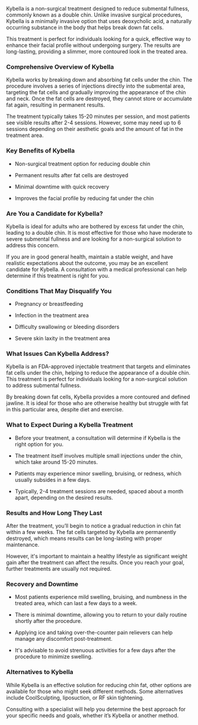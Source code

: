 <p class="services-details-two__text-2">
  Kybella is a non-surgical treatment designed to reduce submental fullness, commonly known as a double chin. Unlike invasive surgical procedures, Kybella is a minimally invasive option that uses deoxycholic acid, a naturally occurring substance in the body that helps break down fat cells. 
</p>
<p class="services-details-two__text-2">
    This treatment is perfect for individuals looking for a quick, effective way to enhance their facial profile without undergoing surgery. The results are long-lasting, providing a slimmer, more contoured look in the treated area.
</p>

<h3 class="services-details-two__title-2">
   Comprehensive Overview of Kybella
</h3>
<p class="services-details-two__text-2">
   Kybella works by breaking down and absorbing fat cells under the chin. The procedure involves a series of injections directly into the submental area, targeting the fat cells and gradually improving the appearance of the chin and neck. Once the fat cells are destroyed, they cannot store or accumulate fat again, resulting in permanent results.
</p>
<p class="services-details-two__text-2">
    The treatment typically takes 15-20 minutes per session, and most patients see visible results after 2-4 sessions. However, some may need up to 6 sessions depending on their aesthetic goals and the amount of fat in the treatment area.
</p>

<h3 class="services-details-two__title-2">
   Key Benefits of Kybella
</h3>
<ul class="services-details-two__points list-unstyled list-service">
   <li>
       <div class="icon">
           <span class="fa fa-check"></span>
       </div>
       <div class="text">
           <p>Non-surgical treatment option for reducing double chin</p>
       </div>
   </li>
   <li>
       <div class="icon">
           <span class="fa fa-check"></span>
       </div>
       <div class="text">
           <p>Permanent results after fat cells are destroyed</p>
       </div>
   </li>
   <li>
       <div class="icon">
           <span class="fa fa-check"></span>
       </div>
       <div class="text">
           <p>Minimal downtime with quick recovery</p>
       </div>
   </li>
   <li>
       <div class="icon">
           <span class="fa fa-check"></span>
       </div>
       <div class="text">
           <p>Improves the facial profile by reducing fat under the chin</p>
       </div>
   </li>
</ul>

<h3 class="services-details-two__title-2">
   Are You a Candidate for Kybella?
</h3>
<p class="services-details-two__text-2">
   Kybella is ideal for adults who are bothered by excess fat under the chin, leading to a double chin. It is most effective for those who have moderate to severe submental fullness and are looking for a non-surgical solution to address this concern.
</p>
<p class="services-details-two__text-2">
    If you are in good general health, maintain a stable weight, and have realistic expectations about the outcome, you may be an excellent candidate for Kybella. A consultation with a medical professional can help determine if this treatment is right for you.
</p>

<h3 class="services-details-two__title-2">
   Conditions That May Disqualify You
</h3>
<ul class="services-details-two__points list-unstyled list-service">
   <li>
       <div class="icon">
           <span class="fa fa-check"></span>
       </div>
       <div class="text">
           <p>Pregnancy or breastfeeding</p>
       </div>
   </li>
   <li>
       <div class="icon">
           <span class="fa fa-check"></span>
       </div>
       <div class="text">
           <p>Infection in the treatment area</p>
       </div>
   </li>
   <li>
       <div class="icon">
           <span class="fa fa-check"></span>
       </div>
       <div class="text">
           <p>Difficulty swallowing or bleeding disorders</p>
       </div>
   </li>
   <li>
       <div class="icon">
           <span class="fa fa-check"></span>
       </div>
       <div class="text">
           <p>Severe skin laxity in the treatment area</p>
       </div>
   </li>
</ul>
<h3 class="services-details-two__title-2">
   What Issues Can Kybella Address?
</h3>
<p class="services-details-two__text-2">
   Kybella is an FDA-approved injectable treatment that targets and eliminates fat cells under the chin, helping to reduce the appearance of a double chin. This treatment is perfect for individuals looking for a non-surgical solution to address submental fullness.
</p>
<p class="services-details-two__text-2">
   By breaking down fat cells, Kybella provides a more contoured and defined jawline. It is ideal for those who are otherwise healthy but struggle with fat in this particular area, despite diet and exercise.
</p>

<h3 class="services-details-two__title-2">
   What to Expect During a Kybella Treatment
</h3>
<ul class="services-details-two__points list-unstyled list-service">
   <li>
       <div class="icon">
           <span class="fa fa-check"></span>
       </div>
       <div class="text">
           <p>Before your treatment, a consultation will determine if Kybella is the right option for you.</p>
       </div>
   </li>
   <li>
       <div class="icon">
           <span class="fa fa-check"></span>
       </div>
       <div class="text">
           <p>The treatment itself involves multiple small injections under the chin, which take around 15-20 minutes.</p>
       </div>
   </li>
   <li>
       <div class="icon">
           <span class="fa fa-check"></span>
       </div>
       <div class="text">
           <p>Patients may experience minor swelling, bruising, or redness, which usually subsides in a few days.</p>
       </div>
   </li>
   <li>
       <div class="icon">
           <span class="fa fa-check"></span>
       </div>
       <div class="text">
           <p>Typically, 2-4 treatment sessions are needed, spaced about a month apart, depending on the desired results.</p>
       </div>
   </li>
</ul>

<h3 class="services-details-two__title-2">
   Results and How Long They Last
</h3>
<p class="services-details-two__text-2">
   After the treatment, you’ll begin to notice a gradual reduction in chin fat within a few weeks. The fat cells targeted by Kybella are permanently destroyed, which means results can be long-lasting with proper maintenance.
</p>
<p class="services-details-two__text-2">
   However, it's important to maintain a healthy lifestyle as significant weight gain after the treatment can affect the results. Once you reach your goal, further treatments are usually not required.
</p>

<h3 class="services-details-two__title-2">
   Recovery and Downtime
</h3>
<ul class="services-details-two__points list-unstyled list-service">
   <li>
       <div class="icon">
           <span class="fa fa-check"></span>
       </div>
       <div class="text">
           <p>Most patients experience mild swelling, bruising, and numbness in the treated area, which can last a few days to a week.</p>
       </div>
   </li>
   <li>
       <div class="icon">
           <span class="fa fa-check"></span>
       </div>
       <div class="text">
           <p>There is minimal downtime, allowing you to return to your daily routine shortly after the procedure.</p>
       </div>
   </li>
   <li>
       <div class="icon">
           <span class="fa fa-check"></span>
       </div>
       <div class="text">
           <p>Applying ice and taking over-the-counter pain relievers can help manage any discomfort post-treatment.</p>
       </div>
   </li>
   <li>
       <div class="icon">
           <span class="fa fa-check"></span>
       </div>
       <div class="text">
           <p>It's advisable to avoid strenuous activities for a few days after the procedure to minimize swelling.</p>
       </div>
   </li>
</ul>

<h3 class="services-details-two__title-2">
   Alternatives to Kybella
</h3>
<p class="services-details-two__text-2">
   While Kybella is an effective solution for reducing chin fat, other options are available for those who might seek different methods. Some alternatives include CoolSculpting, liposuction, or RF skin tightening.
</p>
<p class="services-details-two__text-2">
   Consulting with a specialist will help you determine the best approach for your specific needs and goals, whether it’s Kybella or another method.
</p>
